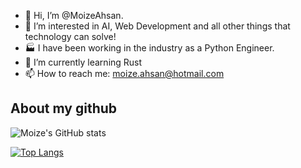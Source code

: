- 👋 Hi, I’m @MoizeAhsan.
- 👀 I’m interested in AI, Web Development and all other things that technology can solve!
- 🏭 I have been working in the industry as a Python Engineer.
- 🌱 I’m currently learning Rust
- 📫 How to reach me: moize.ahsan@hotmail.com


<h2>About my github</h2>

![Moize's GitHub stats](https://github-readme-stats.vercel.app/api?username=MoizeAhsan&show_icons=true&theme=radical&count_private=true&include_all_commits=true)

[![Top Langs](https://github-readme-stats.vercel.app/api/top-langs/?username=MoizeAhsan&theme=radical&hide=html&layout=compact&card_width=445)](https://github.com/anuraghazra/github-readme-stats)
<!---
MoizeAhsan/MoizeAhsan is a ✨ special ✨ repository because its `README.md` (this file) appears on your GitHub profile.
You can click the Preview link to take a look at your changes.
--->
